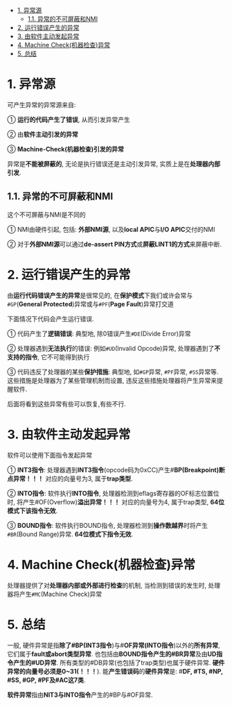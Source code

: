 
<!-- @import "[TOC]" {cmd="toc" depthFrom=1 depthTo=6 orderedList=false} -->

<!-- code_chunk_output -->

- [1. 异常源](#1-异常源)
  - [1.1. 异常的不可屏蔽和NMI](#11-异常的不可屏蔽和nmi)
- [2. 运行错误产生的异常](#2-运行错误产生的异常)
- [3. 由软件主动发起异常](#3-由软件主动发起异常)
- [4. Machine Check(机器检查)异常](#4-machine-check机器检查异常)
- [5. 总结](#5-总结)

<!-- /code_chunk_output -->

# 1. 异常源

可产生异常的异常源来自:

① **运行的代码产生了错误**, 从而引发异常产生

② 由**软件主动引发的异常**

③ **Machine\-Check(机器检查)引发的异常**

异常是**不能被屏蔽的**, 无论是执行错误还是主动引发异常, 实质上是在**处理器内部引发**.

## 1.1. 异常的不可屏蔽和NMI

这个不可屏蔽与NMI是不同的

① NMI由硬件引起, 包括: **外部NMI源**, 以及**local APIC**与**I/O APIC**交付的NMI

② 对于**外部NMI源**可以通过**de\-assert PIN方式**或**屏蔽LINT1的方式**来屏蔽中断.

# 2. 运行错误产生的异常

由**运行代码错误产生的异常**是很常见的, 在**保护模式**下我们或许会常与`#GP`(**General Protected**)异常或与`#PF`(**Page Fault**)异常打交道

下面情况下代码会产生运行错误.

① 代码产生了**逻辑错误**: 典型地, 除0错误产生`#DE`(Divide Error)异常

② 处理器遇到**无法执行**的错误: 例如`#UD`(Invalid Opcode)异常, 处理器遇到了**不支持的指令**, 它不可能得到执行

③ 代码违反了处理器的某些**保护措施**: 典型地, 如`#GP`异常, `#PF`异常, `#SS`异常等. 这些措施是处理器为了某些管理机制而设置, 违反这些措施处理器将产生异常来提醒软件.

后面将看到这些异常有些可以恢复,有些不行.

# 3. 由软件主动发起异常

软件可以使用下面指令发起异常

① **INT3指令**: 处理器遇到**INT3指令**(opcode码为0xCC)产生\#**BP(Breakpoint)断点异常！！！** 对应的向量号为3, 属于**trap类型**.

② **INTO指令**: 软件执行**INTO指令**, 处理器检测到eflags寄存器的OF标志位置位时, 将产生\#OF(Overflow)**溢出异常！！！** 对应的向量号为4, 属于trap类型, **64位模式下该指令无效**.

③ **BOUND指令**: 软件执行BOUND指令, 处理器检测到**操作数越界**时将产生`#BR`(Bound Range)异常. **64位模式下指令无效**.

# 4. Machine Check(机器检查)异常

处理器提供了对**处理器内部或外部进行检查**的机制, 当检测到错误的发生时, 处理器将产生`#MC`(Machine Check)异常

# 5. 总结

一般, 硬件异常是指**除了\#BP(INT3指令**)与\#**OF异常(INTO指令**)以外的**所有异常**, 它们属于**fault或abort类型异常**. 也包括由**BOUND指令产生的\#BR异常**及由**UD指令产生的\#UD异常**. 所有类型的\#DB异常(也包括了trap类型)也属于硬件异常. **硬件异常的向量号必须是0\~31(！！！**). 能**产生错误码**的**硬件异常**是: \#**DF, \#TS, \#NP, \#SS, \#GP, \#PF及\#AC这7类**.

**软件异常**指由**NIT3与INTO指令**产生的\#BP与\#OF异常.